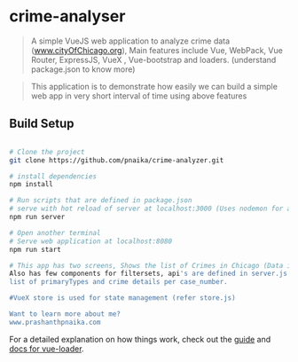 # crime-analyser

> A simple VueJS web application to analyze crime data (www.cityOfChicago.org),
> Main features include Vue, WebPack, Vue Router, ExpressJS, VueX , Vue-bootstrap and loaders. (understand package.json to know more)

>This application is to demonstrate how easily we can build a simple web app in very short interval of time using above 
>features

## Build Setup

``` bash

# Clone the project
git clone https://github.com/pnaika/crime-analyzer.git

# install dependencies
npm install

# Run scripts that are defined in package.json
# serve with hot reload of server at localhost:3000 (Uses nodemon for auto reload of a server)
npm run server

# Open another terminal
# Serve web application at localhost:8080
npm run start

# This app has two screens, Shows the list of Crimes in Chicago (Data is captured from cityOfChicago.org).
Also has few components for filtersets, api's are defined in server.js to get list of crimes, list of crime per primaryType,
list of primaryTypes and crime details per case_number.

#VueX store is used for state management (refer store.js)

Want to learn more about me?
www.prashanthpnaika.com

```

For a detailed explanation on how things work, check out the [guide](http://vuejs-templates.github.io/webpack/) and [docs for vue-loader](http://vuejs.github.io/vue-loader).

